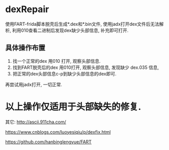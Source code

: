 # dexRepair
使用FART-frida脚本脱壳后生成*.dex和*.bin文件, 使用jadx打开dex文件后无法解析, 利用010查看二进制后发现dex缺少头部信息, 补充即可打开.

## 具体操作布置
1. 找一个正常的dex 用010 打开, 观察头部信息.
2. 找到FART脱壳后的dex 用010打开, 观察头部信息, 发现缺少 dex.035 信息, 
3. 把正常的dex头部信息c-p到缺少头部信息的dex即可.

再尝试用jadx打开, 一切正常.

# 以上操作仅适用于头部缺失的修复.



其它:
http://ascii.911cha.com/

https://www.cnblogs.com/luoyesiqiu/p/dexfix.html

https://github.com/hanbinglengyue/FART
